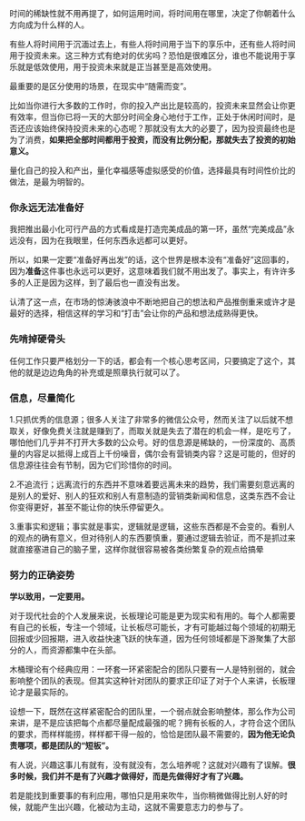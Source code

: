 
时间的稀缺性就不用再提了，如何运用时间，将时间用在哪里，决定了你朝着什么方向成为什么样的人。

有些人将时间用于沉湎过去上，有些人将时间用于当下的享乐中，还有些人将时间用于投资未来。这三种方式有绝对的优劣吗？恐怕是很难区分，谁也不能说用于享乐就是低效使用，用于投资未来就是正当甚至是高效使用。

最重要的是区分使用的场景，在现实中“随需而变”。

比如当你进行大多数的工作时，你的投入产出比是较高的，投资未来显然会让你更有效率，但当你已将一天的大部分时间全身心地付于工作，正处于休闲时间时，是否还应该始终保持投资未来的心态呢？那就没有太大的必要了，因为投资最终也是为了消费，**如果把全部时间都用于投资，而没有比例分配，那就失去了投资的初始意义。**

量化自己的投入和产出，量化幸福感等虚拟感受的价值，选择最具有时间性价比的做法，是最为明智的。

### 你永远无法准备好

我把推出最小化可行产品的方式看成是打造完美成品的第一环，虽然“完美成品”永远没有，因为在我眼里，任何东西永远都可以更好。

所以，如果一定要“准备好再出发”的话，这个世界是根本没有“准备好”这回事的，因为**准备**这件事也永远可以更好，这意味着我们就不用出发了。事实上，有许许多多的人正是因为这样，到了最后也一直没有出发。

认清了这一点，在市场的惊涛骇浪中不断地把自己的想法和产品推倒重来或许才是最好的选择，相信这样的学习和“打击”会让你的产品和想法成熟得更快。


### 先啃掉硬骨头

任何工作只要严格划分一下的话，都会有一个核心思考区间，只要搞定了这个，其他的就是边边角角的补充或是照章执行就可以了。

### 信息，尽量简化

1.只抓优秀的信息源；很多人关注了非常多的微信公众号，然而关注了以后就不想取关，好像免费关注就是赚到了，而取关就是失去了潜在的机会一样，是吃亏了，哪怕他们几乎并不打开大多数的公众号。好的信息源是稀缺的，一份深度的、高质量的内容足以抵得上成百上千份噪音，偶尔会有营销类内容？这是可能的，但好的信息源往往会有节制，因为它们珍惜你的时间。

2.不追流行；远离流行的东西并不意味着要远离未来的趋势，我们需要刻意远离的是别人的爱好、别人的狂欢和别人有意制造的营销类新闻和信息，这类东西不会让你变得更好，甚至不能让你的快乐停留更久。

3.重事实和逻辑；事实就是事实，逻辑就是逻辑，这些东西都是不会变的。看别人的观点的确有意义，但对待别人的东西要慎重，要通过逻辑去验证，而不是抓过来就直接塞进自己的脑子里，这样你就很容易被各类纷繁复杂的观点给搞晕


### 努力的正确姿势

**学以致用，一定要用。**

对于现代社会的个人发展来说，长板理论可能是更为现实和有用的。每个人都需要有自己的长板，专注一个领域，让长板尽可能长，才有可能越过每个领域的初期无回报或少回报期，进入收益快速飞跃的快车道，因为任何领域都是下游聚集了大部分的人，而资源都集中在头部。

木桶理论有个经典应用：一环套一环紧密配合的团队只要有一人是特别弱的，就会影响整个团队的表现。但其实这种针对团队的要求正印证了对于个人来讲，长板理论才是最实际的。

设想一下，既然在这样紧密配合的团队里，一个弱点就会影响整体，那么作为公司来讲，是不是应该把每个点都尽量配成最强的呢？拥有长板的人，才符合这个团队的要求，而样样能捞，样样都干得一般的，恰恰是团队最不需要的，**因为他无论负责哪项，都是团队的“短板”。**

有人说，兴趣这事儿有就有，没有就没有，怎么培养呢？这就对兴趣有了误解。**很多时候，我们并不是有了兴趣才做得好，而是先做得好才有了兴趣。**

若是能找到重要事的有利应用，哪怕只是用来吹牛，当你稍微做得比别人好的时候，就能产生出兴趣，化被动为主动，这就不需要意志力的参与了。
